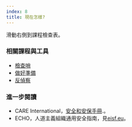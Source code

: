 ```yaml
---
index: 8
title: 現在怎樣?
---
```

滑動右側到課程檢查表。

### 相關課程與工具

*   [檢查哨](umbrella://travel/checkpoints)
*   [做好準備](umbrella://travel/preparation)
*   [反偵察](umbrella://incident-response/counter-surveillance/expert)

### 進一步閱讀

*   CARE International，[安全和安保手冊](https://www.eisf.eu/wp-content/uploads/2014/09/0614-Macpherson-2004-CARE-International-Safety-and-Security-Handbook.pdf).。
*   ECHO，人道主義組織通用安全指南，見[eisf.eu](https://www.eisf.eu/library/generic-security-guide-for-humanitarian-organisations/)。